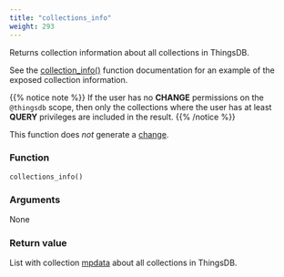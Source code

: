 ```yaml
---
title: "collections_info"
weight: 293
---
```


Returns collection information about all collections in ThingsDB.

See the [collection_info()](../../thingsdb-api/collection_info) function documentation for an example of the exposed collection information.

{{% notice note %}}
If the user has no **CHANGE** permissions on the `@thingsdb` scope, then only the collections where
the user has at least **QUERY** privileges are included in the result.
{{% /notice %}}

This function does *not* generate a [change](../../overview/changes).

### Function

`collections_info()`

### Arguments

None

### Return value

List with collection [mpdata](../../data-types/mpdata)  about all collections in ThingsDB.
